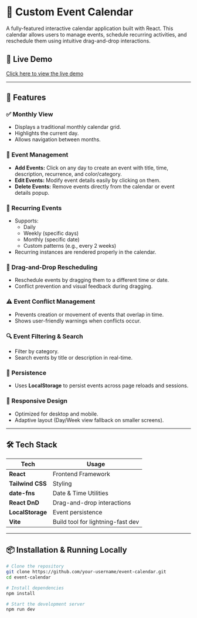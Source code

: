 # 📅 Custom Event Calendar

A fully-featured interactive calendar application built with React. This calendar allows users to manage events, schedule recurring activities, and reschedule them using intuitive drag-and-drop interactions.

## 🚀 Live Demo

[Click here to view the live demo](https://your-deployment-link.com)

---

## 📌 Features

### ✅ Monthly View

- Displays a traditional monthly calendar grid.
- Highlights the current day.
- Allows navigation between months.

### 📝 Event Management

- **Add Events:** Click on any day to create an event with title, time, description, recurrence, and color/category.
- **Edit Events:** Modify event details easily by clicking on them.
- **Delete Events:** Remove events directly from the calendar or event details popup.

### 🔁 Recurring Events

- Supports:
  - Daily
  - Weekly (specific days)
  - Monthly (specific date)
  - Custom patterns (e.g., every 2 weeks)
- Recurring instances are rendered properly in the calendar.

### 🔄 Drag-and-Drop Rescheduling

- Reschedule events by dragging them to a different time or date.
- Conflict prevention and visual feedback during dragging.

### ⚠️ Event Conflict Management

- Prevents creation or movement of events that overlap in time.
- Shows user-friendly warnings when conflicts occur.

### 🔍 Event Filtering & Search

- Filter by category.
- Search events by title or description in real-time.

### 💾 Persistence

- Uses **LocalStorage** to persist events across page reloads and sessions.

### 📱 Responsive Design

- Optimized for desktop and mobile.
- Adaptive layout (Day/Week view fallback on smaller screens).

---

## 🛠️ Tech Stack

| Tech             | Usage                             |
| ---------------- | --------------------------------- |
| **React**        | Frontend Framework                |
| **Tailwind CSS** | Styling                           |
| **date-fns**     | Date & Time Utilities             |
| **React DnD**    | Drag-and-drop interactions        |
| **LocalStorage** | Event persistence                 |
| **Vite**         | Build tool for lightning-fast dev |

---

## 📦 Installation & Running Locally

```bash
# Clone the repository
git clone https://github.com/your-username/event-calendar.git
cd event-calendar

# Install dependencies
npm install

# Start the development server
npm run dev
```
